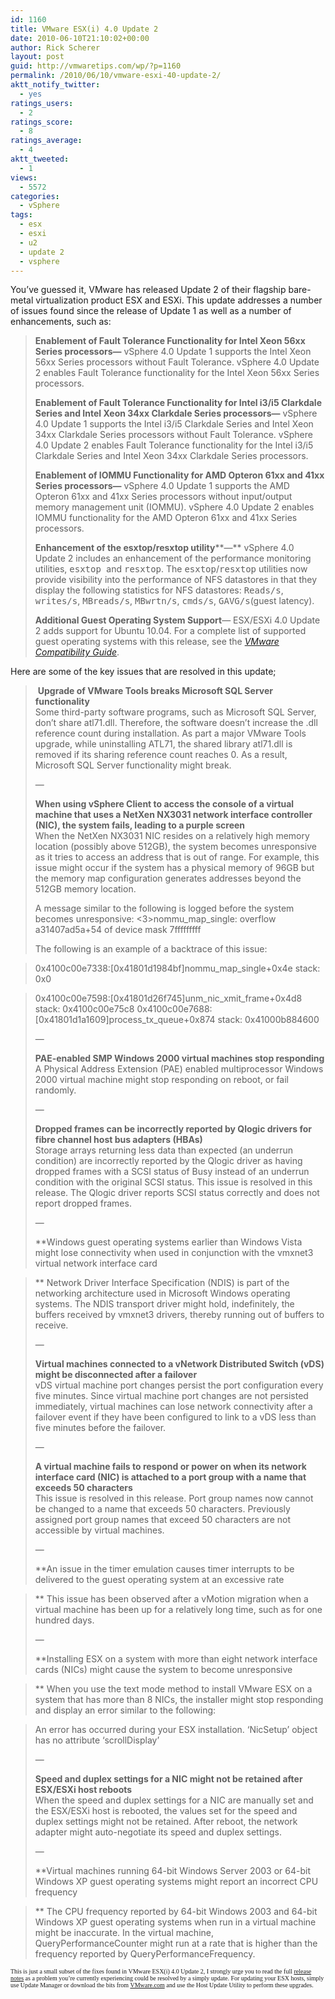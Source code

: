```yaml
---
id: 1160
title: VMware ESX(i) 4.0 Update 2
date: 2010-06-10T21:10:02+00:00
author: Rick Scherer
layout: post
guid: http://vmwaretips.com/wp/?p=1160
permalink: /2010/06/10/vmware-esxi-40-update-2/
aktt_notify_twitter:
  - yes
ratings_users:
  - 2
ratings_score:
  - 8
ratings_average:
  - 4
aktt_tweeted:
  - 1
views:
  - 5572
categories:
  - vSphere
tags:
  - esx
  - esxi
  - u2
  - update 2
  - vsphere
---
```

You&#8217;ve guessed it, VMware has released Update 2 of their flagship bare-metal virtualization product ESX and ESXi. This update addresses a number of issues found since the release of Update 1 as well as a number of enhancements, such as:

> **Enablement of Fault Tolerance Functionality for Intel Xeon 56xx Series processors—** vSphere 4.0 Update 1 supports the Intel Xeon 56xx Series processors without Fault Tolerance. vSphere 4.0 Update 2 enables Fault Tolerance functionality for the Intel Xeon 56xx Series processors.
> 
> **Enablement of Fault Tolerance Functionality for Intel i3/i5 Clarkdale Series and Intel Xeon 34xx Clarkdale Series processors—** vSphere 4.0 Update 1 supports the Intel i3/i5 Clarkdale Series and Intel Xeon 34xx Clarkdale Series processors without Fault Tolerance. vSphere 4.0 Update 2 enables Fault Tolerance functionality for the Intel i3/i5 Clarkdale Series and Intel Xeon 34xx Clarkdale Series processors.
> 
> **Enablement of IOMMU Functionality for AMD Opteron 61xx and 41xx Series processors—** vSphere 4.0 Update 1 supports the AMD Opteron 61xx and 41xx Series processors without input/output memory management unit (IOMMU). vSphere 4.0 Update 2 enables IOMMU functionality for the AMD Opteron 61xx and 41xx Series processors.
> 
> **Enhancement of the esxtop/resxtop utility****—** vSphere 4.0 Update 2 includes an enhancement of the performance monitoring utilities, <tt>esxtop </tt>and <tt>resxtop</tt>. The <tt>esxtop</tt>/<tt>resxtop</tt> utilities now provide visibility into the performance of NFS datastores in that they display the following statistics for NFS datastores: <tt>Reads/s</tt>, <tt>writes/s</tt>, <tt>MBreads/s</tt>, <tt>MBwrtn/s</tt>, <tt>cmds/s</tt>, <tt>GAVG/s</tt>(guest latency).
> 
> **Additional Guest Operating System Support**— ESX/ESXi 4.0 Update 2 adds support for Ubuntu 10.04. For a complete list of supported guest operating systems with this release, see the <a href="http://www.vmware.com/resources/compatibility/search.php" target="_blank"><em>VMware Compatibility Guide</em></a>.

<!--more-->

Here are some of the key issues that are resolved in this update;

> <p align="left">
>    <strong>Upgrade of VMware Tools breaks Microsoft SQL Server functionality<br /> </strong>Some third-party software programs, such as Microsoft SQL Server, don&#8217;t share atl71.dll. Therefore, the software doesn&#8217;t increase the .dll reference count during installation. As part a major VMware Tools upgrade, while uninstalling ATL71, the shared library atl71.dll is removed if its sharing reference count reaches 0. As a result, Microsoft SQL Server functionality might break. 
> </p>
> 
> &#8212;
> 
> <p align="left">
>   <strong>When using vSphere Client to access the console of a virtual machine that uses a NetXen NX3031 network interface controller (NIC), the system fails, leading to a purple screen<br /> </strong>When the NetXen NX3031 NIC resides on a relatively high memory location (possibly above 512GB), the system becomes unresponsive as it tries to access an address that is out of range. For example, this issue might occur if the system has a physical memory of 96GB but the memory map configuration generates addresses beyond the 512GB memory location.
> </p>
> 
> A message similar to the following is logged before the system becomes unresponsive: <3>nommu\_map\_single: overflow a31407ad5a+54 of device mask 7fffffffff
> 
> The following is an example of a backtrace of this issue:
  
> 0x4100c00e7338:[0x41801d1984bf]nommu\_map\_single+0x4e stack: 0x0
  
> 0x4100c00e7598:[0x41801d26f745]unm\_nic\_xmit\_frame+0x4d8 stack: 0x4100c00e75c8 0x4100c00e7688:[0x41801d1a1609]process\_tx_queue+0x874 stack: 0x41000b884600
> 
> &#8212;
> 
> <p align="left">
>   <strong>PAE-enabled SMP Windows 2000 virtual machines stop responding<br /> </strong>A Physical Address Extension (PAE) enabled multiprocessor Windows 2000 virtual machine might stop responding on reboot, or fail randomly.
> </p>
> 
> &#8212;
> 
> <p align="left">
>   <strong>Dropped frames can be incorrectly reported by Qlogic drivers for fibre channel host bus adapters (HBAs)<br /> </strong>Storage arrays returning less data than expected (an underrun condition) are incorrectly reported by the Qlogic driver as having dropped frames with a SCSI status of Busy instead of an underrun condition with the original SCSI status. This issue is resolved in this release. The Qlogic driver reports SCSI status correctly and does not report dropped frames.
> </p>
> 
> &#8212;
> 
> **Windows guest operating systems earlier than Windows Vista might lose connectivity when used in conjunction with the vmxnet3 virtual network interface card
  
>** Network Driver Interface Specification (NDIS) is part of the networking architecture used in Microsoft Windows operating systems. The NDIS transport driver might hold, indefinitely, the buffers received by vmxnet3 drivers, thereby running out of buffers to receive.
> 
> &#8212;
> 
> <p align="left">
>   <strong>Virtual machines connected to a vNetwork Distributed Switch (vDS) might be disconnected after a failover<br /> </strong>vDS virtual machine port changes persist the port configuration every five minutes. Since virtual machine port changes are not persisted immediately, virtual machines can lose network connectivity after a failover event if they have been configured to link to a vDS less than five minutes before the failover.
> </p>
> 
> &#8212;
> 
> <p align="left">
>   <strong>A virtual machine fails to respond or power on when its network interface card (NIC) is attached to a port group with a name that exceeds 50 characters<br /> </strong>This issue is resolved in this release. Port group names now cannot be changed to a name that exceeds 50 characters. Previously assigned port group names that exceed 50 characters are not accessible by virtual machines.
> </p>
> 
> &#8212;
> 
> **An issue in the timer emulation causes timer interrupts to be delivered to the guest operating system at an excessive rate
  
>** This issue has been observed after a vMotion migration when a virtual machine has been up for a relatively long time, such as for one hundred days.
> 
> &#8212;
> 
> **Installing ESX on a system with more than eight network interface cards (NICs) might cause the system to become unresponsive
  
>** When you use the text mode method to install VMware ESX on a system that has more than 8 NICs, the installer might stop responding and display an error similar to the following:
  
> An error has occurred during your ESX installation. &#8216;NicSetup&#8217; object has no attribute &#8216;scrollDisplay&#8217;
> 
> &#8212;
> 
> <p align="left">
>   <strong>Speed and duplex settings for a NIC might not be retained after ESX/ESXi host reboots<br /> </strong>When the speed and duplex settings for a NIC are manually set and the ESX/ESXi host is rebooted, the values set for the speed and duplex settings might not be retained. After reboot, the network adapter might auto-negotiate its speed and duplex settings.
> </p>
> 
> &#8212; 
> 
> **Virtual machines running 64-bit Windows Server 2003 or 64-bit Windows XP guest operating systems might report an incorrect CPU frequency
  
>** The CPU frequency reported by 64-bit Windows 2003 and 64-bit Windows XP guest operating systems when run in a virtual machine might be inaccurate. In the virtual machine, QueryPerformanceCounter might run at a rate that is higher than the frequency reported by QueryPerformanceFrequency.
> 
> <span style="font-family: Arial,Arial; font-size: x-small;"><span style="font-family: Arial,Arial; font-size: x-small;"></span></span>

<span style="font-family: Arial,Arial; font-size: x-small;"><span style="font-family: Arial,Arial; font-size: x-small;"><span style="font-family: Courier New,Courier New; font-size: x-small;"><span style="font-family: Courier New,Courier New; font-size: x-small;"><span style="font-family: Arial,Arial; font-size: x-small;"><span style="font-family: Arial,Arial; font-size: x-small;"><span style="font-family: Arial,Arial; font-size: x-small;"><span style="font-family: Arial,Arial; font-size: x-small;"><span style="font-family: Lucida Sans Unicode;">This is just a small subset of the fixes found in VMware ESX(i) 4.0 Update 2, I strongly urge you to read the full <a href="http://www.vmware.com/support/vsphere4/doc/vsp_esx40_u2_rel_notes.html" target="_blank">release notes</a> as a problem you&#8217;re currently experiencing could be resolved by a simply update. For updating your ESX hosts, simply use Update Manager or download the bits from <a href="http://downloads.vmware.com/d/details/esx40u2/ZHcqYmRoZWViZHR3ZA==" target="_blank">VMware.com</a> and use the Host Update Utility to perform these upgrades.</span></span></span></span></span></span></span></span></span>